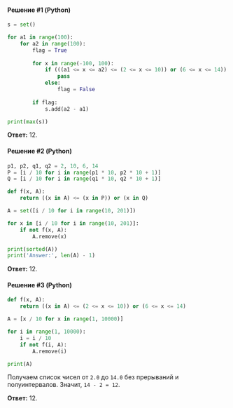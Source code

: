 #### Решение #1 (Python)
```python
s = set()

for a1 in range(100):
	for a2 in range(100):
		flag = True
		
		for x in range(-100, 100):
			if (((a1 <= x <= a2) <= (2 <= x <= 10)) or (6 <= x <= 14)):
				pass
			else:
				flag = False
		
		if flag:
			s.add(a2 - a1)

print(max(s))
```
**Ответ:** 12.

#### Решение #2 (Python)
```python
p1, p2, q1, q2 = 2, 10, 6, 14
P = [i / 10 for i in range(p1 * 10, p2 * 10 + 1)]
Q = [i / 10 for i in range(q1 * 10, q2 * 10 + 1)]

def f(x, A):
    return ((x in A) <= (x in P)) or (x in Q)

A = set([i / 10 for i in range(10, 201)])

for x in [i / 10 for i in range(10, 201)]:
    if not f(x, A):
        A.remove(x)

print(sorted(A))
print('Answer:', len(A) - 1)
```
**Ответ:** 12.

#### Решение #3 (Python)
```python
def f(x, A):
	return ((x in A) <= (2 <= x <= 10)) or (6 <= x <= 14)

A = [x / 10 for x in range(1, 10000)]

for i in range(1, 10000):
	i = i / 10
	if not f(i, A):
		A.remove(i)

print(A)
```
Получаем список чисел от ``2.0`` до ``14.0`` без прерываний и полуинтервалов. Значит, ``14 - 2 = 12``.

**Ответ:** 12.
